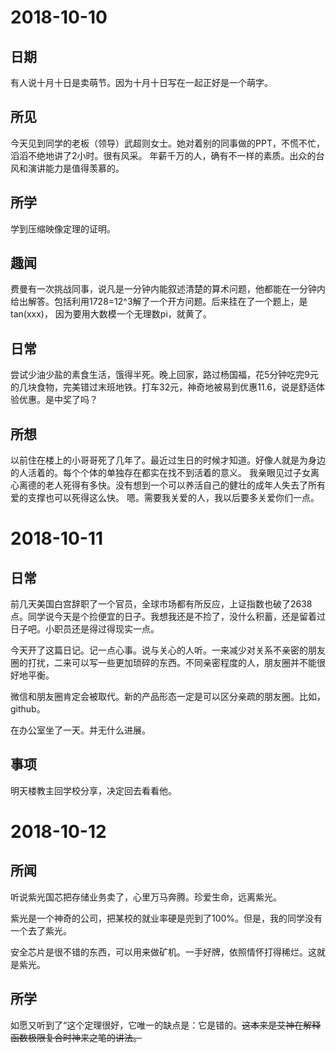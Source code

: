 # 2018-10-10
## 日期
有人说十月十日是卖萌节。因为十月十日写在一起正好是一个萌字。
## 所见
今天见到同学的老板（领导）武超则女士。她对着别的同事做的PPT，不慌不忙，滔滔不绝地讲了2小时。很有风采。
年薪千万的人，确有不一样的素质。出众的台风和演讲能力是值得羡慕的。
## 所学
学到压缩映像定理的证明。
## 趣闻
费曼有一次挑战同事，说凡是一分钟内能叙述清楚的算术问题，他都能在一分钟内给出解答。包括利用1728=12^3解了一个开方问题。后来挂在了一个题上，是tan(xxx)，
因为要用大数模一个无理数pi，就黄了。
## 日常
尝试少油少盐的素食生活，饿得半死。晚上回家，路过杨国福，花5分钟吃完9元的几块食物，完美错过末班地铁。打车32元，神奇地被易到优惠11.6，说是舒适体验优惠。是中奖了吗？
## 所想
以前住在楼上的小哥哥死了几年了。最近过生日的时候才知道。好像人就是为身边的人活着的。每个个体的单独存在都实在找不到活着的意义。
我亲眼见过子女离心离德的老人死得有多快。没有想到一个可以养活自己的健壮的成年人失去了所有爱的支撑也可以死得这么快。
嗯。需要我关爱的人，我以后要多关爱你们一点。

# 2018-10-11
## 日常
前几天美国白宫辞职了一个官员，全球市场都有所反应，上证指数也破了2638点。同学说今天是个捡便宜的日子。我想我还是不捡了，没什么积蓄，还是留着过日子吧。小职员还是得过得现实一点。

今天开了这篇日记。记一点心事。说与关心的人听。一来减少对关系不亲密的朋友圈的打扰，二来可以写一些更加琐碎的东西。不同亲密程度的人，朋友圈并不能很好地平衡。

微信和朋友圈肯定会被取代。新的产品形态一定是可以区分亲疏的朋友圈。比如，github。

在办公室坐了一天。并无什么进展。

## 事项
明天楼教主回学校分享，决定回去看看他。


# 2018-10-12
## 所闻
听说紫光国芯把存储业务卖了，心里万马奔腾。珍爱生命，远离紫光。

紫光是一个神奇的公司，把某校的就业率硬是兜到了100%。但是，我的同学没有一个去了紫光。

安全芯片是很不错的东西，可以用来做矿机。一手好牌，依照情怀打得稀烂。这就是紫光。

## 所学
如愿又听到了“这个定理很好，它唯一的缺点是：它是错的。~~这本来是艾神在解释函数极限复合时神来之笔的讲法。~~
